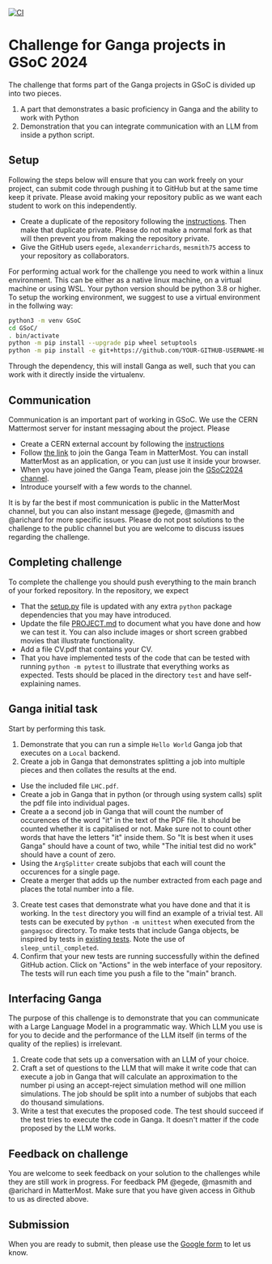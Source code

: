 [![CI](https://github.com/dg1223/GangaGSoC2024/actions/workflows/testing.yml/badge.svg)](https://github.com/dg1223/GangaGSoC2024/actions/workflows/testing.yml)

# Challenge for Ganga projects in GSoC 2024

The challenge that forms part of the Ganga projects in GSoC is divided up into two pieces.

1) A part that demonstrates a basic proficiency in Ganga and the ability to work with Python
2) Demonstration that you can integrate communication with an LLM from inside a python script.
   
## Setup
Following the steps below will ensure that you can work freely on your project, can submit code through pushing it to GitHub but at the same time keep it private. Please avoid making your repository public as we want each student to work on this independently.

- Create a duplicate of the repository following the [instructions](https://help.github.com/en/github/creating-cloning-and-archiving-repositories/duplicating-a-repository). Then make that duplicate private. Please do not make a normal fork as that will then prevent you from making the repository private.
- Give the GitHub users `egede`, `alexanderrichards`, `mesmith75` access to your repository as collaborators.

For performing actual work for the challenge you need to work within a linux environment. This can be either as a native linux machine, on a virtual machine or using WSL. Your python version should be python 3.8 or higher. To setup the working environment, we suggest to use a virtual environment in the follwing way:

```bash
python3 -m venv GSoC
cd GSoC/
. bin/activate
python -m pip install --upgrade pip wheel setuptools
python -m pip install -e git+https://github.com/YOUR-GITHUB-USERNAME-HERE/GangaGSoC2024#egg=gangagsoc
```

Through the dependency, this will install Ganga as well, such that you can work with it directly inside the virtualenv.

## Communication

Communication is an important part of working in GSoC. We use the CERN Mattermost server for instant messaging about the project. Please
- Create a CERN external account by following the [instructions](https://account.cern.ch/account/externals/)
- Follow [the link](https://mattermost.web.cern.ch/signup_user_complete/?id=6t4p1zptyp8pdn6ptore9ex9hw) to
  join the Ganga Team in MatterMost. You can install MatterMost as an application, or you can just use it inside your browser.
- When you have joined the Ganga Team, please join the [GSoC2024 channel](https://mattermost.web.cern.ch/ganga/channels/gsoc2024).
- Introduce yourself with a few words to the channel.

It is by far the best if most communication is public in the MatterMost channel, but you can also instant message @egede, @masmith and @arichard for more specific issues. Please do not post solutions to the challenge to the public channel but you are welcome to discuss issues regarding the challenge.

## Completing challenge

To complete the challenge you should push everything to the main branch of your forked repository. In the repository, we expect
- That the [setup.py](setup.py) file is updated with any extra `python` package dependencies that you may have introduced.
- Update the file [PROJECT.md](PROJECT.md) to document what you have done and how we can test it. You can also include images or short screen grabbed movies that illustrate functionality.
- Add a file CV.pdf that contains your CV.
- That you have implemented tests of the code that can be tested with running `python -m pytest` to illustrate that everything works as expected. Tests should be placed in the directory `test` and have self-explaining names.

## Ganga initial task

Start by performing this task.

1) Demonstrate that you can run a simple `Hello World` Ganga job that executes on a `Local` backend.
2) Create a job in Ganga that demonstrates splitting a job into multiple pieces and then collates the results at the end.
  - Use the included file `LHC.pdf`.
  - Create a job in Ganga that in python (or through using system calls) split the pdf file into individual pages. 
  - Create a a second job in Ganga that will count the number of occurences of the word "it" in the text of the PDF file. It should be counted whether it is capitalised or not. Make sure not to count other words that have the letters "it" inside them. So "It is best when it uses Ganga" should have a count of two, while "The initial test did no work" should have a count of zero.
  - Using the `ArgSplitter` create subjobs that each will count the occurences for a single page.
  - Create a merger that adds up the number extracted from each page and places the total number into a file.
 3) Create test cases that demonstrate what you have done and that it is working. In the `test` directory you will find an example of a trivial test. All tests can be executed by `python -m unittest` when executed from the `gangagsoc` directory. To make tests that include Ganga objects, be inspired by tests in [existing tests](https://github.com/ganga-devs/ganga/blob/develop/ganga/GangaCore/test/GPI/TestArgSplitter.py). Note the use of `sleep_until_completed`.
 4) Confirm that your new tests are running successfully within the defined GitHub action. Click on "Actions" in the web interface of your repository. The tests will run each time you push a file to the "main" branch.

## Interfacing Ganga

The purpose of this challenge is to demonstrate that you can communicate with a Large Language Model in a programmatic way. Which LLM you use is for you to decide and the performance of the LLM itself (in terms of the quality of the replies) is irrelevant.

1) Create code that sets up a conversation with an LLM of your choice.
2) Craft a set of questions to the LLM that will make it write code that can execute a job in Ganga that will calculate an approximation to the number pi using an accept-reject simulation method will one million simulations. The job should be split into a number of subjobs that each do thousand simulations.
3) Write a test that executes the proposed code. The test should succeed if the test tries to execute the code in Ganga. It doesn't matter if the code proposed by the LLM works.


## Feedback on challenge
You are welcome to seek feedback on your solution to the challenges while they are still work in progress. For feedback PM @egede, @masmith and @arichard in MatterMost. Make sure that you have given access in Github to us as directed above.

## Submission
When you are ready to submit, then please use the [Google form](https://docs.google.com/forms/d/e/1FAIpQLScCrQBFrm0auXYJqKuzDGkjoHdj-fV7hvo_TKBc85nJpIIY1A/viewform) to let us know.
